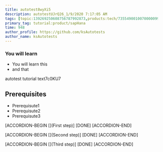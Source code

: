 ```yaml
---
title: autotest8wyXi5
description: autotestUJrQ26_1/9/2020 7:17:05 AM
tags: [topic:139269250608756787992873,products:tech/73554900100700000996,tutorial:experience/advanced]
primary_tag: tutorial:product/sapHana
time: 948
author_profile: https://github.com/ksAutotests
author_name: ksAutotests
---
```

### You will learn
- You will learn this
- and that

autotest tutorial text7c0KU7

## Prerequisites
- Prerequisute1
- Prerequisute2
- Prerequisute3

[ACCORDION-BEGIN [](First step)]
[DONE]
[ACCORDION-END]

[ACCORDION-BEGIN [](Second step)]
[DONE]
[ACCORDION-END]

[ACCORDION-BEGIN [](Third step)]
[DONE]
[ACCORDION-END]

